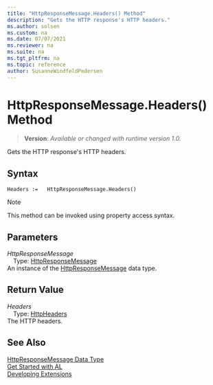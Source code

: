 ```yaml
---
title: "HttpResponseMessage.Headers() Method"
description: "Gets the HTTP response's HTTP headers."
ms.author: solsen
ms.custom: na
ms.date: 07/07/2021
ms.reviewer: na
ms.suite: na
ms.tgt_pltfrm: na
ms.topic: reference
author: SusanneWindfeldPedersen
---
```

[//]: # (START>DO_NOT_EDIT)
[//]: # (IMPORTANT:Do not edit any of the content between here and the END>DO_NOT_EDIT.)
[//]: # (Any modifications should be made in the .xml files in the ModernDev repo.)
# HttpResponseMessage.Headers() Method
> **Version**: _Available or changed with runtime version 1.0._

Gets the HTTP response's HTTP headers.


## Syntax
```AL
Headers :=   HttpResponseMessage.Headers()
```
> [!NOTE]
> This method can be invoked using property access syntax.

## Parameters
*HttpResponseMessage*  
&emsp;Type: [HttpResponseMessage](httpresponsemessage-data-type.md)  
An instance of the [HttpResponseMessage](httpresponsemessage-data-type.md) data type.  

## Return Value
*Headers*  
&emsp;Type: [HttpHeaders](../httpheaders/httpheaders-data-type.md)  
The HTTP headers.


[//]: # (IMPORTANT: END>DO_NOT_EDIT)
## See Also
[HttpResponseMessage Data Type](httpresponsemessage-data-type.md)  
[Get Started with AL](../../devenv-get-started.md)  
[Developing Extensions](../../devenv-dev-overview.md)